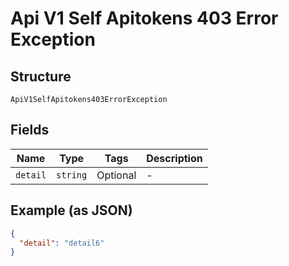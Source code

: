 
# Api V1 Self Apitokens 403 Error Exception

## Structure

`ApiV1SelfApitokens403ErrorException`

## Fields

| Name | Type | Tags | Description |
|  --- | --- | --- | --- |
| `detail` | `string` | Optional | - |

## Example (as JSON)

```json
{
  "detail": "detail6"
}
```

